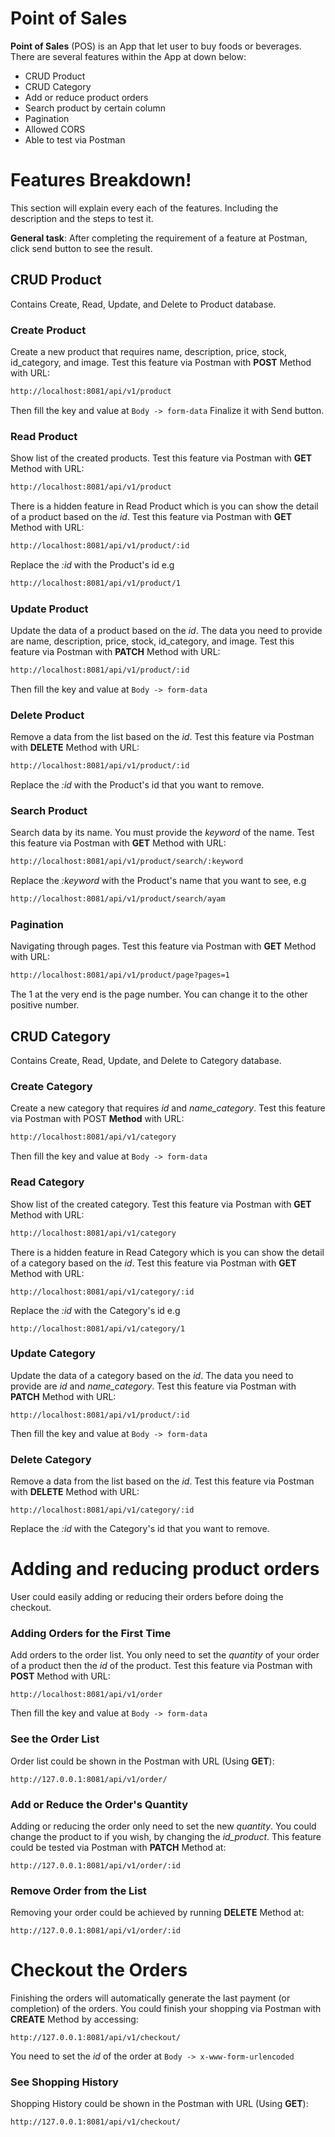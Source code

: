 # Point of Sales

**Point of Sales** (POS) is an App that let user to buy foods or beverages. There are several features within the App at down below:

  - CRUD Product
  - CRUD Category
  - Add or reduce product orders
  - Search product by certain column
  - Pagination
  - Allowed CORS
  - Able to test via Postman

# Features Breakdown!
This section will explain every each of the features. Including the description and the steps to test it.

**General task**: After completing the requirement of a feature at Postman, click send button to see the result.

## CRUD Product
Contains Create, Read, Update, and Delete to Product database.

### Create Product
Create a new product that requires name, description, price, stock, id_category, and image. Test this feature via Postman with **POST** Method with URL:

```sh
http://localhost:8081/api/v1/product
```

Then fill the key and value at `Body -> form-data`
Finalize it with Send button.

### Read Product
Show list of the created products. Test this feature via Postman with **GET** Method with URL:

```sh
http://localhost:8081/api/v1/product
```

There is a hidden feature in Read Product which is you can show the detail of a product based on the *id*. Test this feature via Postman with **GET** Method with URL:

```sh
http://localhost:8081/api/v1/product/:id
```    
    
Replace the *:id* with the Product's id e.g 

```sh
http://localhost:8081/api/v1/product/1
```

### Update Product
Update the data of a product based on the *id*. The data you need to provide are name, description, price, stock, id_category, and image. Test this feature via Postman with **PATCH** Method with URL:

```sh
http://localhost:8081/api/v1/product/:id
```

Then fill the key and value at `Body -> form-data`

### Delete Product
Remove a data from the list based on the *id*. Test this feature via Postman with **DELETE** Method with URL:

```sh
http://localhost:8081/api/v1/product/:id
```

Replace the *:id* with the Product's id that you want to remove.

### Search Product
Search data by its name. You must provide the *keyword* of the name. Test this feature via Postman with **GET** Method with URL:

```sh
http://localhost:8081/api/v1/product/search/:keyword
```

Replace the *:keyword* with the Product's name that you want to see, e.g

```sh
http://localhost:8081/api/v1/product/search/ayam
```

### Pagination
Navigating through pages. Test this feature via Postman with **GET** Method with URL:

```sh
http://localhost:8081/api/v1/product/page?pages=1
```

The 1 at the very end is the page number. You can change it to the other positive number.

## CRUD Category
Contains Create, Read, Update, and Delete to Category database.

### Create Category
Create a new category that requires *id* and *name_category*. Test this feature via Postman with POST **Method** with URL:

```sh
http://localhost:8081/api/v1/category
```

Then fill the key and value at `Body -> form-data`

### Read Category
Show list of the created category. Test this feature via Postman with **GET** Method with URL:

```sh
http://localhost:8081/api/v1/category
```

There is a hidden feature in Read Category which is you can show the detail of a category based on the *id*. Test this feature via Postman with **GET** Method with URL:

```
http://localhost:8081/api/v1/category/:id
```
    
Replace the *:id* with the Category's id e.g 

```
http://localhost:8081/api/v1/category/1
```

### Update Category
Update the data of a category based on the *id*. The data you need to provide are *id* and *name_category*. Test this feature via Postman with **PATCH** Method with URL:

```
http://localhost:8081/api/v1/product/:id
```
Then fill the key and value at `Body -> form-data`

### Delete Category
Remove a data from the list based on the *id*. Test this feature via Postman with **DELETE** Method with URL:

```
http://localhost:8081/api/v1/category/:id
```

Replace the *:id* with the Category's id that you want to remove.

# Adding and reducing product orders
User could easily adding or reducing their orders before doing the checkout.

### Adding Orders for the First Time
Add orders to the order list. You only need to set the *quantity* of your order of a product then the *id* of the product. Test this feature via Postman with **POST** Method with URL:

```
http://localhost:8081/api/v1/order
```

Then fill the key and value at `Body -> form-data`

### See the Order List
Order list could be shown in the Postman with URL (Using **GET**):

```
http://127.0.0.1:8081/api/v1/order/
```

### Add or Reduce the Order's Quantity
Adding or reducing the order only need to set the new *quantity*. You could change the product to if you wish, by changing the *id_product*. This feature could be tested via Postman with **PATCH** Method at:

```
http://127.0.0.1:8081/api/v1/order/:id
```

### Remove Order from the List
Removing your order could be achieved by running **DELETE** Method at:

```
http://127.0.0.1:8081/api/v1/order/:id
```

# Checkout the Orders
Finishing the orders will automatically generate the last payment (or completion) of the orders. You could finish your shopping via Postman with **CREATE** Method by accessing:

```
http://127.0.0.1:8081/api/v1/checkout/
```

You need to set the *id* of the order at `Body -> x-www-form-urlencoded`

### See Shopping History
Shopping History could be shown in the Postman with URL (Using **GET**):

```
http://127.0.0.1:8081/api/v1/checkout/
```
